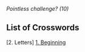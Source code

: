_Pointless challenge? (10)_

## List of Crosswords

[2. Letters]
[1. Beginning](https://JamesEdgeley.github.io/Crosswords/1.Beginning.html)
